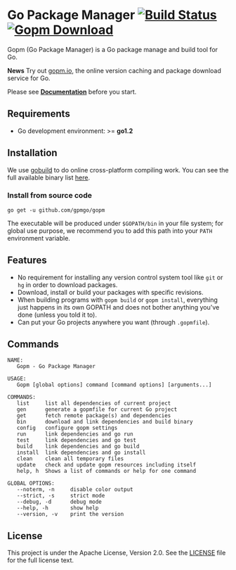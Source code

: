 Go Package Manager [![Build Status](https://travis-ci.org/gpmgo/gopm.svg?branch=master)](https://travis-ci.org/gpmgo/gopm) [![Gopm Download](http://gopm.io/badge/github.com/gpmgo/gopm)](http://gopm.io/github.com/gpmgo/gopm)
=========================

Gopm (Go Package Manager) is a Go package manage and build tool for Go.

**News** Try out [gopm.io](http://gopm.io), the online version caching and package download service for Go.

Please see **[Documentation](https://github.com/gpmgo/docs)** before you start.

## Requirements

- Go development environment: >= **go1.2**

## Installation

We use [gobuild](http://gobuild.io) to do online cross-platform compiling work.  You can see the full available binary list [here](http://gobuild.io/gpmgo/gopm/).

### Install from source code

    go get -u github.com/gpmgo/gopm

The executable will be produced under `$GOPATH/bin` in your file system; for global use purpose, we recommend you to add this path into your `PATH` environment variable.

## Features

- No requirement for installing any version control system tool like `git` or `hg` in order to download packages.
- Download, install or build your packages with specific revisions.
- When building programs with `gopm build` or `gopm install`, everything just happens in its own GOPATH and does not bother anything you've done (unless you told it to).
- Can put your Go projects anywhere you want (through `.gopmfile`).

## Commands

```
NAME:
   Gopm - Go Package Manager

USAGE:
   Gopm [global options] command [command options] [arguments...]

COMMANDS:
   list		list all dependencies of current project
   gen		generate a gopmfile for current Go project
   get		fetch remote package(s) and dependencies
   bin		download and link dependencies and build binary
   config	configure gopm settings
   run		link dependencies and go run
   test		link dependencies and go test
   build	link dependencies and go build
   install	link dependencies and go install
   clean	clean all temporary files
   update	check and update gopm resources including itself
   help, h	Shows a list of commands or help for one command

GLOBAL OPTIONS:
   --noterm, -n		disable color output
   --strict, -s		strict mode
   --debug, -d		debug mode
   --help, -h		show help
   --version, -v	print the version
```

## License

This project is under the Apache License, Version 2.0. See the [LICENSE](LICENSE) file for the full license text.
